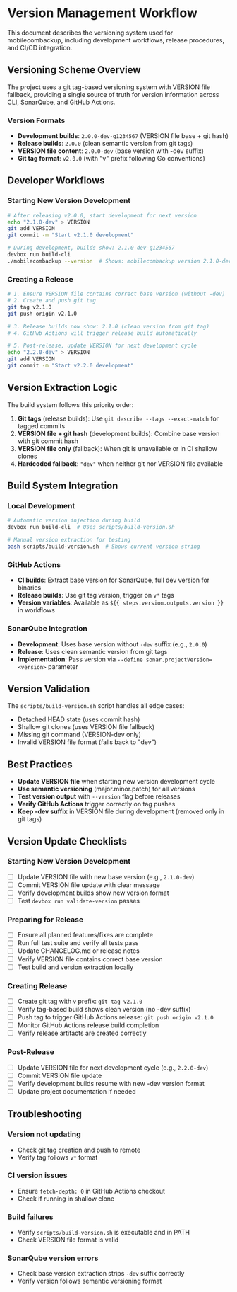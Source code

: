 # Version Management Workflow

This document describes the versioning system used for mobilecombackup, including development workflows, release procedures, and CI/CD integration.

## Versioning Scheme Overview

The project uses a git tag-based versioning system with VERSION file fallback, providing a single source of truth for version information across CLI, SonarQube, and GitHub Actions.

### Version Formats
- **Development builds**: `2.0.0-dev-g1234567` (VERSION file base + git hash)
- **Release builds**: `2.0.0` (clean semantic version from git tags)
- **VERSION file content**: `2.0.0-dev` (base version with -dev suffix)
- **Git tag format**: `v2.0.0` (with "v" prefix following Go conventions)

## Developer Workflows

### Starting New Version Development
```bash
# After releasing v2.0.0, start development for next version
echo "2.1.0-dev" > VERSION
git add VERSION
git commit -m "Start v2.1.0 development"

# During development, builds show: 2.1.0-dev-g1234567
devbox run build-cli
./mobilecombackup --version  # Shows: mobilecombackup version 2.1.0-dev-g1234567
```

### Creating a Release
```bash
# 1. Ensure VERSION file contains correct base version (without -dev)
# 2. Create and push git tag
git tag v2.1.0
git push origin v2.1.0

# 3. Release builds now show: 2.1.0 (clean version from git tag)
# 4. GitHub Actions will trigger release build automatically

# 5. Post-release, update VERSION for next development cycle
echo "2.2.0-dev" > VERSION
git add VERSION
git commit -m "Start v2.2.0 development"
```

## Version Extraction Logic

The build system follows this priority order:

1. **Git tags** (release builds): Use `git describe --tags --exact-match` for tagged commits
2. **VERSION file + git hash** (development builds): Combine base version with git commit hash
3. **VERSION file only** (fallback): When git is unavailable or in CI shallow clones
4. **Hardcoded fallback**: `"dev"` when neither git nor VERSION file available

## Build System Integration

### Local Development
```bash
# Automatic version injection during build
devbox run build-cli  # Uses scripts/build-version.sh

# Manual version extraction for testing
bash scripts/build-version.sh  # Shows current version string
```

### GitHub Actions
- **CI builds**: Extract base version for SonarQube, full dev version for binaries
- **Release builds**: Use git tag version, trigger on `v*` tags
- **Version variables**: Available as `${{ steps.version.outputs.version }}` in workflows

### SonarQube Integration
- **Development**: Uses base version without `-dev` suffix (e.g., `2.0.0`)
- **Release**: Uses clean semantic version from git tags
- **Implementation**: Pass version via `--define sonar.projectVersion=<version>` parameter

## Version Validation

The `scripts/build-version.sh` script handles all edge cases:
- Detached HEAD state (uses commit hash)
- Shallow git clones (uses VERSION file fallback)
- Missing git command (VERSION-dev only)
- Invalid VERSION file format (falls back to "dev")

## Best Practices

- **Update VERSION file** when starting new version development cycle
- **Use semantic versioning** (major.minor.patch) for all versions
- **Test version output** with `--version` flag before releases
- **Verify GitHub Actions** trigger correctly on tag pushes
- **Keep -dev suffix** in VERSION file during development (removed only in git tags)

## Version Update Checklists

### Starting New Version Development
- [ ] Update VERSION file with new base version (e.g., `2.1.0-dev`)
- [ ] Commit VERSION file update with clear message
- [ ] Verify development builds show new version format
- [ ] Test `devbox run validate-version` passes

### Preparing for Release
- [ ] Ensure all planned features/fixes are complete
- [ ] Run full test suite and verify all tests pass
- [ ] Update CHANGELOG.md or release notes
- [ ] Verify VERSION file contains correct base version
- [ ] Test build and version extraction locally

### Creating Release
- [ ] Create git tag with `v` prefix: `git tag v2.1.0`
- [ ] Verify tag-based build shows clean version (no -dev suffix)
- [ ] Push tag to trigger GitHub Actions release: `git push origin v2.1.0`
- [ ] Monitor GitHub Actions release build completion
- [ ] Verify release artifacts are created correctly

### Post-Release
- [ ] Update VERSION file for next development cycle (e.g., `2.2.0-dev`)
- [ ] Commit VERSION file update
- [ ] Verify development builds resume with new -dev version format
- [ ] Update project documentation if needed

## Troubleshooting

### Version not updating
- Check git tag creation and push to remote
- Verify tag follows `v*` format

### CI version issues
- Ensure `fetch-depth: 0` in GitHub Actions checkout
- Check if running in shallow clone

### Build failures
- Verify `scripts/build-version.sh` is executable and in PATH
- Check VERSION file format is valid

### SonarQube version errors
- Check base version extraction strips `-dev` suffix correctly
- Verify version follows semantic versioning format